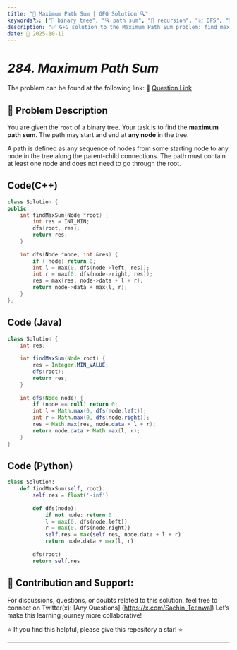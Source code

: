 ```yaml
---
title: "🌳 Maximum Path Sum | GFG Solution 🔍"
keywords🏷️: ["🌳 binary tree", "🔍 path sum", "📍 recursion", "📈 DFS", "📘 GFG", "🏁 competitive programming", "📚 DSA"]
description: "✅ GFG solution to the Maximum Path Sum problem: find maximum sum path between any two nodes in a binary tree using recursive DFS technique. 🚀"
date: 📅 2025-10-11
---
```


# *284. Maximum Path Sum*

The problem can be found at the following link: 🔗 [Question Link](https://www.geeksforgeeks.org/problems/maximum-path-sum-from-any-node/1)

## **🧩 Problem Description**

You are given the `root` of a binary tree. Your task is to find the **maximum path sum**. The path may start and end at **any node** in the tree.

A path is defined as any sequence of nodes from some starting node to any node in the tree along the parent-child connections. The path must contain at least one node and does not need to go through the root.


## Code(C++)
```cpp
class Solution {
public:
    int findMaxSum(Node *root) {
        int res = INT_MIN;
        dfs(root, res);
        return res;
    }
    
    int dfs(Node *node, int &res) {
        if (!node) return 0;
        int l = max(0, dfs(node->left, res));
        int r = max(0, dfs(node->right, res));
        res = max(res, node->data + l + r);
        return node->data + max(l, r);
    }
};
```

## Code (Java)

```java
class Solution {
    int res;
    
    int findMaxSum(Node root) {
        res = Integer.MIN_VALUE;
        dfs(root);
        return res;
    }
    
    int dfs(Node node) {
        if (node == null) return 0;
        int l = Math.max(0, dfs(node.left));
        int r = Math.max(0, dfs(node.right));
        res = Math.max(res, node.data + l + r);
        return node.data + Math.max(l, r);
    }
}
```

## Code (Python)

```python
class Solution:
    def findMaxSum(self, root): 
        self.res = float('-inf')
        
        def dfs(node):
            if not node: return 0
            l = max(0, dfs(node.left))
            r = max(0, dfs(node.right))
            self.res = max(self.res, node.data + l + r)
            return node.data + max(l, r)
        
        dfs(root)
        return self.res
```



## 🎯 **Contribution and Support:**

For discussions, questions, or doubts related to this solution, feel free to connect on Twitter(x): [Any Questions] (https://x.com/Sachin_Teenwal) Let’s make this learning journey more collaborative!

⭐ If you find this helpful, please give this repository a star! ⭐

---
